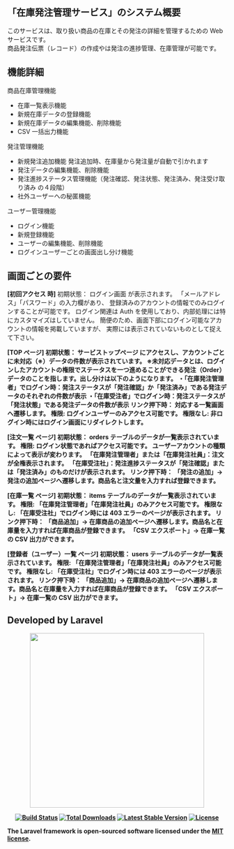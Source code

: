 ## 「在庫発注管理サービス」のシステム概要

このサービスは、取り扱い商品の在庫とその発注の詳細を管理するための Web サービスです。<br>
商品発注伝票（レコード）の作成やは発注の進捗管理、在庫管理が可能です。<br>

## 機能詳細

商品在庫管理機能

-   在庫一覧表示機能
-   新規在庫データの登録機能
-   新規在庫データの編集機能、削除機能
-   CSV 一括出力機能

発注管理機能

-   新規発注追加機能
    発注追加時、在庫量から発注量が自動で引かれます
-   発注データの編集機能、削除機能
-   発注進捗ステータス管理機能（発注確認、発注状態、発注済み、発注受け取り済み の４段階）
-   社外ユーザーへの秘匿機能

ユーザー管理機能

-   ログイン機能
-   新規登録機能
-   ユーザーの編集機能、削除機能
-   ログインユーザーごとの画面出し分け機能

## 画面ごとの要件

<b>[初回アクセス 時]</b>
初期状態：
ログイン画面 が表示されます。
「メールアドレス」「パスワード」の入力欄があり、
登録済みのアカウントの情報でのみログインすることが可能です。
ログイン関連は Auth を使用しており、内部処理には特にカスタマイズはしていません。
簡便のため、画面下部にログイン可能なアカウントの情報を掲載していますが、
実際には表示されていないものとして捉えて下さい。

<b>[TOP ページ]<b>
初期状態：
サービストップページ にアクセスし、アカウントごとに未対応（※）データの件数が表示されています。
※未対応データとは、ログインしたアカウントの権限でステータスを一つ進めることができる発注（Order）データのことを指します。出し分けは以下のようになります。
・「在庫発注管理者」でログイン時：発注ステータスが「発注確認」か「発注済み」である発注データのそれぞれの件数が表示
・「在庫受注者」でログイン時：発注ステータスが「発注状態」である発注データの件数が表示
リンク押下時：
対応する一覧画面へ遷移します。
権限:
ログインユーザーのみアクセス可能です。
権限なし:
非ログイン時にはログイン画面にリダイレクトします。

<b>[注文一覧 ページ]<b>
初期状態：
orders テーブルのデータが一覧表示されています。
権限:
ログイン状態であればアクセス可能です。
ユーザーアカウントの種類によって表示が変わります。
「在庫発注管理者」または「在庫発注社員」：注文が全権表示されます。
「在庫受注社」：発注進捗ステータスが「発注確認」または「発注済み」のものだけが表示されます。
リンク押下時：
「発注の追加」→ 発注の追加ページへ遷移します。商品名と注文量を入力すれば登録できます。

<b>[在庫一覧 ページ]</b>
初期状態：
items テーブルのデータが一覧表示されています。
権限:
「在庫発注管理者」「在庫発注社員」のみアクセス可能です。
権限なし:
「在庫受注社」でログイン時には 403 エラーのページが表示されます。
リンク押下時：
「商品追加」→ 在庫商品の追加ページへ遷移します。商品名と在庫量を入力すれば在庫商品が登録できます。
「CSV エクスポート」→ 在庫一覧の CSV 出力ができます。

<b>[登録者（ユーザー）一覧 ページ]</b>
初期状態：
users テーブルのデータが一覧表示されています。
権限:
「在庫発注管理者」「在庫発注社員」のみアクセス可能です。
権限なし:
「在庫受注社」でログイン時には 403 エラーのページが表示されます。
リンク押下時：
「商品追加」→ 在庫商品の追加ページへ遷移します。商品名と在庫量を入力すれば在庫商品が登録できます。
「CSV エクスポート」→ 在庫一覧の CSV 出力ができます。

## Developed by Laravel

<p align="center"><a href="https://laravel.com" target="_blank"><img src="https://raw.githubusercontent.com/laravel/art/master/logo-lockup/5%20SVG/2%20CMYK/1%20Full%20Color/laravel-logolockup-cmyk-red.svg" width="400"></a></p>

<p align="center">
<a href="https://travis-ci.org/laravel/framework"><img src="https://travis-ci.org/laravel/framework.svg" alt="Build Status"></a>
<a href="https://packagist.org/packages/laravel/framework"><img src="https://img.shields.io/packagist/dt/laravel/framework" alt="Total Downloads"></a>
<a href="https://packagist.org/packages/laravel/framework"><img src="https://img.shields.io/packagist/v/laravel/framework" alt="Latest Stable Version"></a>
<a href="https://packagist.org/packages/laravel/framework"><img src="https://img.shields.io/packagist/l/laravel/framework" alt="License"></a>
</p>

The Laravel framework is open-sourced software licensed under the [MIT license](https://opensource.org/licenses/MIT).
